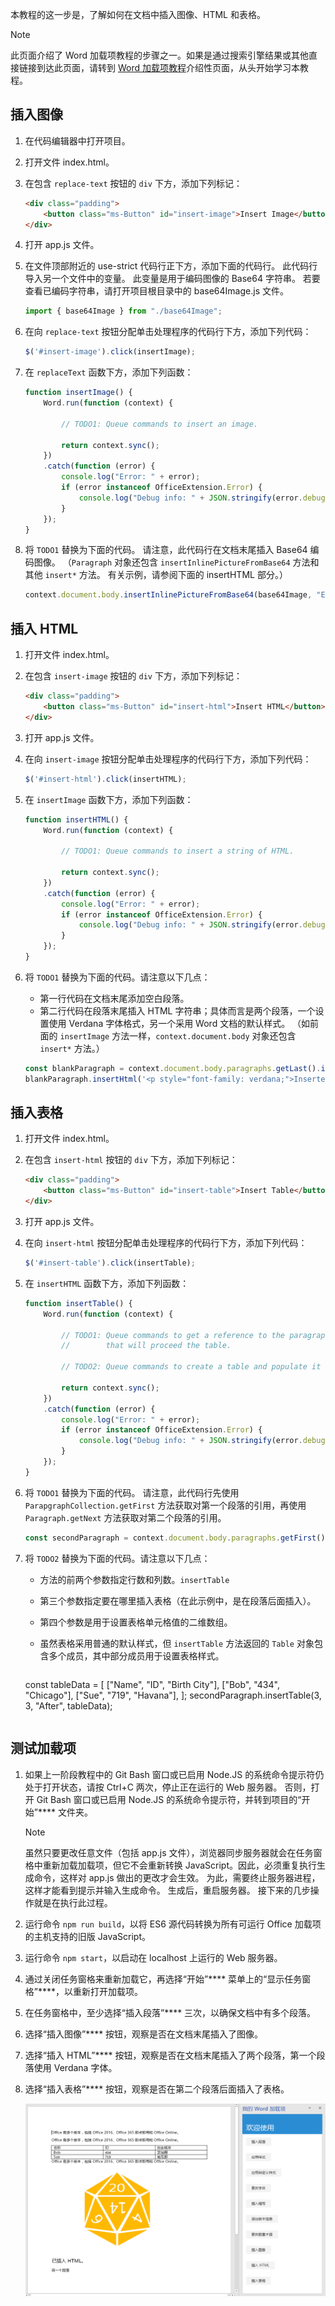 本教程的这一步是，了解如何在文档中插入图像、HTML 和表格。

> [!NOTE]
> 此页面介绍了 Word 加载项教程的步骤之一。如果是通过搜索引擎结果或其他直接链接到达此页面，请转到 [Word 加载项教程](../tutorials/word-tutorial.yml)介绍性页面，从头开始学习本教程。

## <a name="insert-an-image"></a>插入图像

1. 在代码编辑器中打开项目。 
2. 打开文件 index.html。
3. 在包含 `replace-text` 按钮的 `div` 下方，添加下列标记：

    ```html
    <div class="padding">            
        <button class="ms-Button" id="insert-image">Insert Image</button>            
    </div>
    ```

4. 打开 app.js 文件。

5. 在文件顶部附近的 use-strict 代码行正下方，添加下面的代码行。 此代码行导入另一个文件中的变量。 此变量是用于编码图像的 Base64 字符串。 若要查看已编码字符串，请打开项目根目录中的 base64Image.js 文件。

    ```js
    import { base64Image } from "./base64Image";
    ``` 

5. 在向 `replace-text` 按钮分配单击处理程序的代码行下方，添加下列代码：

    ```js
    $('#insert-image').click(insertImage);
    ```

6. 在 `replaceText` 函数下方，添加下列函数：

    ```js
    function insertImage() {
        Word.run(function (context) {
            
            // TODO1: Queue commands to insert an image.

            return context.sync();
        })
        .catch(function (error) {
            console.log("Error: " + error);
            if (error instanceof OfficeExtension.Error) {
                console.log("Debug info: " + JSON.stringify(error.debugInfo));
            }
        });
    }
    ``` 

7. 将 `TODO1` 替换为下面的代码。 请注意，此代码行在文档末尾插入 Base64 编码图像。 （`Paragraph` 对象还包含 `insertInlinePictureFromBase64` 方法和其他 `insert*` 方法。 有关示例，请参阅下面的 insertHTML 部分。）

    ```js
    context.document.body.insertInlinePictureFromBase64(base64Image, "End");
    ``` 

## <a name="insert-html"></a>插入 HTML

1. 打开文件 index.html。
2. 在包含 `insert-image` 按钮的 `div` 下方，添加下列标记：

    ```html
    <div class="padding">            
        <button class="ms-Button" id="insert-html">Insert HTML</button>            
    </div>
    ```

3. 打开 app.js 文件。

4. 在向 `insert-image` 按钮分配单击处理程序的代码行下方，添加下列代码：

    ```js
    $('#insert-html').click(insertHTML);
    ```

5. 在 `insertImage` 函数下方，添加下列函数：

    ```js
    function insertHTML() {
        Word.run(function (context) {
            
            // TODO1: Queue commands to insert a string of HTML.

            return context.sync();
        })
        .catch(function (error) {
            console.log("Error: " + error);
            if (error instanceof OfficeExtension.Error) {
                console.log("Debug info: " + JSON.stringify(error.debugInfo));
            }
        });
    }
    ``` 

6. 将 `TODO1` 替换为下面的代码。请注意以下几点：
   - 第一行代码在文档末尾添加空白段落。 
   - 第二行代码在段落末尾插入 HTML 字符串；具体而言是两个段落，一个设置使用 Verdana 字体格式，另一个采用 Word 文档的默认样式。 （如前面的 `insertImage` 方法一样，`context.document.body` 对象还包含 `insert*` 方法。）

    ```js
    const blankParagraph = context.document.body.paragraphs.getLast().insertParagraph("", "After");
    blankParagraph.insertHtml('<p style="font-family: verdana;">Inserted HTML.</p><p>Another paragraph</p>', "End");
    ``` 

## <a name="insert-table"></a>插入表格

1. 打开文件 index.html。
3. 在包含 `insert-html` 按钮的 `div` 下方，添加下列标记：

    ```html
    <div class="padding">            
        <button class="ms-Button" id="insert-table">Insert Table</button>            
    </div>
    ```

4. 打开 app.js 文件。

5. 在向 `insert-html` 按钮分配单击处理程序的代码行下方，添加下列代码：

    ```js
    $('#insert-table').click(insertTable);
    ```

6. 在 `insertHTML` 函数下方，添加下列函数：

    ```js
    function insertTable() {
        Word.run(function (context) {
            
            // TODO1: Queue commands to get a reference to the paragraph
            //        that will proceed the table.

            // TODO2: Queue commands to create a table and populate it with data.

            return context.sync();
        })
        .catch(function (error) {
            console.log("Error: " + error);
            if (error instanceof OfficeExtension.Error) {
                console.log("Debug info: " + JSON.stringify(error.debugInfo));
            }
        });
    }
    ``` 

7. 将 `TODO1` 替换为下面的代码。 请注意，此代码行先使用 `ParapgraphCollection.getFirst` 方法获取对第一个段落的引用，再使用 `Paragraph.getNext` 方法获取对第二个段落的引用。

    ```js
    const secondParagraph = context.document.body.paragraphs.getFirst().getNext();
    ``` 

8. 将 `TODO2` 替换为下面的代码。请注意以下几点：
   - 方法的前两个参数指定行数和列数。`insertTable`
   - 第三个参数指定要在哪里插入表格（在此示例中，是在段落后面插入）。
   - 第四个参数是用于设置表格单元格值的二维数组。
   - 虽然表格采用普通的默认样式，但 `insertTable` 方法返回的 `Table` 对象包含多个成员，其中部分成员用于设置表格样式。

     ```js
    const tableData = [
            ["Name", "ID", "Birth City"],
            ["Bob", "434", "Chicago"],
            ["Sue", "719", "Havana"],
        ];
    secondParagraph.insertTable(3, 3, "After", tableData);
    ``` 

## <a name="test-the-add-in"></a>测试加载项


1. 如果上一阶段教程中的 Git Bash 窗口或已启用 Node.JS 的系统命令提示符仍处于打开状态，请按 Ctrl+C 两次，停止正在运行的 Web 服务器。 否则，打开 Git Bash 窗口或已启用 Node.JS 的系统命令提示符，并转到项目的“开始”**** 文件夹。

     > [!NOTE]
     > 虽然只要更改任意文件（包括 app.js 文件），浏览器同步服务器就会在任务窗格中重新加载加载项，但它不会重新转换 JavaScript。因此，必须重复执行生成命令，这样对 app.js 做出的更改才会生效。 为此，需要终止服务器进程，这样才能看到提示并输入生成命令。 生成后，重启服务器。 接下来的几步操作就是在执行此过程。

2. 运行命令 `npm run build`，以将 ES6 源代码转换为所有可运行 Office 加载项的主机支持的旧版 JavaScript。
3. 运行命令 `npm start`，以启动在 localhost 上运行的 Web 服务器。
4. 通过关闭任务窗格来重新加载它，再选择“开始”**** 菜单上的“显示任务窗格”****，以重新打开加载项。
5. 在任务窗格中，至少选择“插入段落”**** 三次，以确保文档中有多个段落。
6. 选择“插入图像”**** 按钮，观察是否在文档末尾插入了图像。
7. 选择“插入 HTML”**** 按钮，观察是否在文档末尾插入了两个段落，第一个段落使用 Verdana 字体。
8. 选择“插入表格”**** 按钮，观察是否在第二个段落后面插入了表格。

    ![Word 教程 - 插入图像、HTML 和表格](../images/word-tutorial-insert-image-html-table.png)
